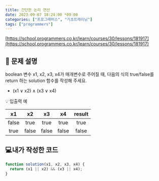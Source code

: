 ```yaml
---
title: 간단한 논리 연산
date: 2023-09-07 18:24:00 *09:00
categories: ["프로그래머스", "기초트레이닝"]
tags: ["programmers"]
---
```


[https://school.programmers.co.kr/learn/courses/30/lessons/181917](https://school.programmers.co.kr/learn/courses/30/lessons/181917)

## 📔 문제 설명

boolean 변수 x1, x2, x3, x4가 매개변수로 주어질 때, 다음의 식의 true/false를 return 하는 solution 함수를 작성해 주세요.

- (x1 ∨ x2) ∧ (x3 ∨ x4)

💡 입출력 예

|  x1   |  x2   |  x3   |  x4   | result |
| :---: | :---: | :---: | :---: | :----: |
| false | true  | true  | true  |  true  |
| true  | false | false | false | false  |

## 💻내가 작성한 코드

```js
function solution(x1, x2, x3, x4) {
  return (x1 || x2) && (x3 || x4);
}
```
